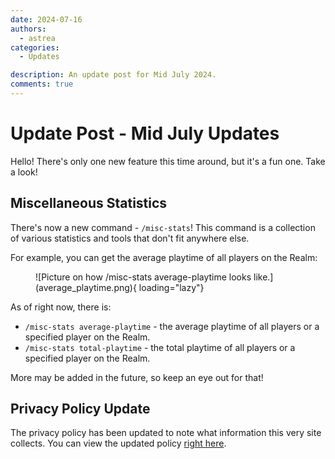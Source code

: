```yaml
---
date: 2024-07-16
authors:
  - astrea
categories:
  - Updates

description: An update post for Mid July 2024.
comments: true
---
```


# Update Post - Mid July Updates

Hello! There's only one new feature this time around, but it's a fun one. Take a look!

<!-- more -->

## Miscellaneous Statistics

There's now a new command - `/misc-stats`! This command is a collection of various statistics and tools that don't fit anywhere else.

For example, you can get the average playtime of all players on the Realm:

<figure markdown>
  ![Picture on how /misc-stats average-playtime looks like.](average_playtime.png){ loading="lazy"}
</figure>

As of right now, there is:
- `/misc-stats average-playtime` - the average playtime of all players or a specified player on the Realm.
- `/misc-stats total-playtime` - the total playtime of all players or a specified player on the Realm.

More may be added in the future, so keep an eye out for that!

## Privacy Policy Update

The privacy policy has been updated to note what information this very site collects. You can view the updated policy [right here](privacy_policy.md).